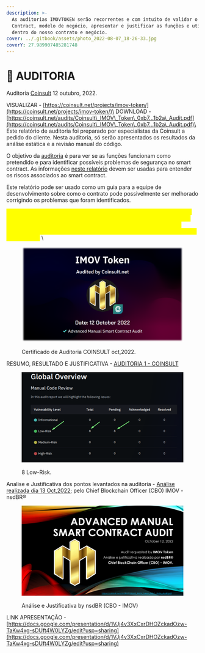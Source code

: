 ```yaml
---
description: >-
  As auditorias IMOVTOKEN serão recorrentes e com intuito de validar o Smart
  Contract, modelo de negócio, apresentar e justificar as funções e utilizações
  dentro do nosso contrato e negócio.
cover: ../.gitbook/assets/photo_2022-08-07_18-26-33.jpg
coverY: 27.989907485281748
---
```


# 📜 AUDITORIA

Auditoria [Coinsult](https://coinsult.net/projects/imov-token/) 12 outubro, 2022.

VISUALIZAR - [https://coinsult.net/projects/imov-token/](https://coinsult.net/projects/imov-token/)\
DOWNLOAD - [https://coinsult.net/audits/Coinsult\_IMOV\_Token\_0xb7...1b2a\_Audit.pdf](https://coinsult.net/audits/Coinsult\_IMOV\_Token\_0xb7...1b2a\_Audit.pdf)\
Este relatório de auditoria foi preparado por especialistas da Coinsult a pedido do cliente. Nesta auditoria, só serão apresentados os resultados da análise estática e a revisão manual do código.

O objetivo da [auditoria](https://coinsult.net/projects/imov-token/) é para ver se as funções funcionam como pretendido e para identificar possíveis problemas de segurança no smart contract. As informações [neste relatório](https://coinsult.net/projects/imov-token/) devem ser usadas para entender os riscos associados ao smart contract.

Este relatório pode ser usado como um guia para a equipe de desenvolvimento sobre como o contrato pode possivelmente ser melhorado corrigindo os problemas que foram identificados.



_<mark style="color:yellow;">A Coinsult não se responsabiliza por quaisquer perdas financeiras. Nada nesta auditoria de contrato é aconselhamento financeiro, por favor, faça sua própria pesquisa. As informações fornecidas nesta auditoria são apenas para fins informativos e não devem ser consideradas conselhos de investimento.</mark>_ \


<figure><img src="../.gitbook/assets/image (3) (2).png" alt=""><figcaption><p>Certificado de Auditoria COINSULT oct,2022.</p></figcaption></figure>



RESUMO, RESULTADO E JUSTIFICATIVA - [AUDITORIA 1 - COINSULT](https://coinsult.net/audits/Coinsult\_IMOV\_Token\_0xb7...1b2a\_Audit.pdf)

<figure><img src="../.gitbook/assets/image (12).png" alt=""><figcaption><p>8 Low-Risk.</p></figcaption></figure>

Analise e Justificativa dos pontos levantados na auditoria - [Análise realizada dia 13 Oct,2022](https://docs.google.com/presentation/d/1VJj4v3XxCxrDHOZckadOzw-TaKw4xg-sDUft4W0LYZg/edit?usp=sharing); pelo Chief Blockchain Officer (CBO) IMOV - nsdBR®

<figure><img src="../.gitbook/assets/image (5) (2).png" alt=""><figcaption><p>Análise e Justificativa by nsdBR (CBO - IMOV)</p></figcaption></figure>

LINK APRESENTAÇÃO - [https://docs.google.com/presentation/d/1VJj4v3XxCxrDHOZckadOzw-TaKw4xg-sDUft4W0LYZg/edit?usp=sharing](https://docs.google.com/presentation/d/1VJj4v3XxCxrDHOZckadOzw-TaKw4xg-sDUft4W0LYZg/edit?usp=sharing)




